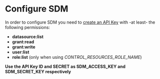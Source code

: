 # Configure SDM

In order to configure SDM you need to [create an API Key](https://www.strongdm.com/docs/admin-ui-guide/settings/admin-tokens/api-keys) 
with -at least- the following permissions:
* **datasource:list**
* **grant:read**
* **grant:write**
* **user:list**
* **role:list** (only when using _CONTROL_RESOURCES_ROLE_NAME_)

**Use the API Key ID and SECRET as SDM_ACCESS_KEY and SDM_SECRET_KEY respectively** 
